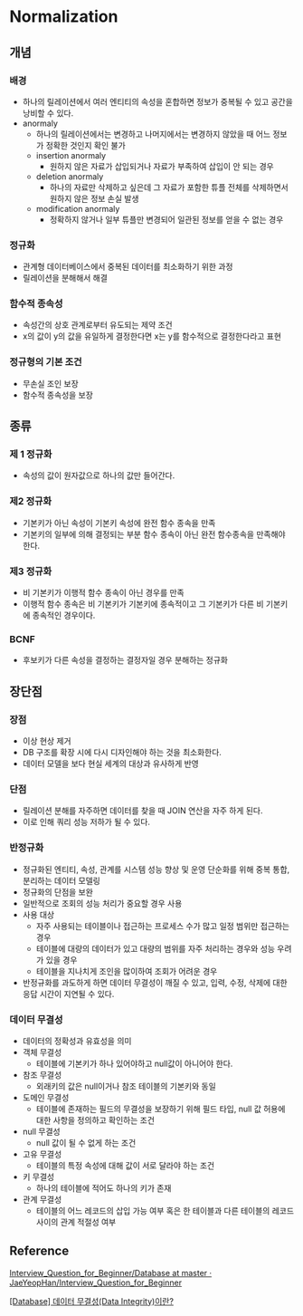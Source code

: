# Normalization

## 개념

### 배경

- 하나의 릴레이션에서 여러 엔티티의 속성을 혼합하면 정보가 중복될 수 있고 공간을 낭비할 수 있다.
- anormaly
    - 하나의 릴레이션에서는 변경하고 나머지에서는 변경하지 않았을 때 어느 정보가 정확한 것인지 확인 불가
    - insertion anormaly
        - 원하지 않은 자료가 삽입되거나 자료가 부족하여 삽입이 안 되는 경우
    - deletion anormaly
        - 하나의 자료만 삭제하고 싶은데 그 자료가 포함한 튜플 전체를 삭제하면서 원하지 않은 정보 손실 발생
    - modification anormaly
        - 정확하지 않거나 일부 튜플만 변경되어 일관된 정보를 얻을 수 없는 경우

### 정규화

- 관계형 데이터베이스에서 중복된 데이터를 최소화하기 위한 과정
- 릴레이션을 분해해서 해결

### 함수적 종속성

- 속성간의 상호 관계로부터 유도되는 제약 조건
- x의 값이 y의 값을 유일하게 결정한다면 x는 y를 함수적으로 결정한다라고 표현

### 정규형의 기본 조건

- 무손실 조인 보장
- 함수적 종속성을 보장

## 종류

### 제 1 정규화

- 속성의 값이 원자값으로 하나의 값만 들어간다.

### 제2 정규화

- 기본키가 아닌 속성이 기본키 속성에 완전 함수 종속을 만족
- 기본키의 일부에 의해 결정되는 부분 함수 종속이 아닌 완전 함수종속을 만족해야 한다.

### 제3 정규화

- 비 기본키가 이행적 함수 종속이 아닌 경우를 만족
- 이행적 함수 종속은 비 기본키가 기본키에 종속적이고 그 기본키가 다른 비 기본키에 종속적인 경우이다.

### BCNF

- 후보키가 다른 속성을 결정하는 결정자일 경우 분해하는 정규화

## 장단점

### 장점

- 이상 현상 제거
- DB 구조를 확장 시에 다시 디자인해야 하는 것을 최소화한다.
- 데이터 모델을 보다 현실 세계의 대상과 유사하게 반영

### 단점

- 릴레이션 분해를 자주하면 데이터를 찾을 때 JOIN 연산을 자주 하게 된다.
- 이로 인해 쿼리 성능 저하가 될 수 있다.

### 반정규화

- 정규화된 엔티티, 속성, 관계를 시스템 성능 향상 및 운영 단순화를 위해 중복 통합, 분리하는 데이터 모델링
- 정규화의 단점을 보완
- 일반적으로 조회의 성능 처리가 중요할 경우 사용
- 사용 대상
    - 자주 사용되는 테이블이나 접근하는 프로세스 수가 많고 일정 범위만 접근하는 경우
    - 테이블에 대량의 데이터가 있고 대량의 범위를 자주 처리하는 경우와 성능 우려가 있을 경우
    - 테이블을 지나치게 조인을 많이하여 조회가 어려운 경우
- 반정규화를 과도하게 하면 데이터 무결성이 깨질 수 있고, 입력, 수정, 삭제에 대한 응답 시간이 지연될 수 있다.

### 데이터 무결성

- 데이터의 정확성과 유효성을 의미
- 객체 무결성
    - 테이블에 기본키가 하나 있어야하고 null값이 아니어야 한다.
- 참조 무결성
    - 외래키의 값은 null이거나 참조 테이블의 기본키와 동일
- 도메인 무결성
    - 테이블에 존재하는 필드의 무결성을 보장하기 위해 필드 타입, null 값 허용에 대한 사항을 정의하고 확인하는 조건
- null 무결성
    - null 값이 될 수 없게 하는 조건
- 고유 무결성
    - 테이블의 특정 속성에 대해 값이 서로 달라야 하는 조건
- 키 무결성
    - 하나의 테이블에 적어도 하나의 키가 존재
- 관계 무결성
    - 테이블의 어느 레코드의 삽입 가능 여부 혹은 한 테이블과 다른 테이블의 레코드 사이의 관계 적절성 여부

## Reference

[Interview_Question_for_Beginner/Database at master · JaeYeopHan/Interview_Question_for_Beginner](https://github.com/JaeYeopHan/Interview_Question_for_Beginner/tree/master/Database)

[[Database] 데이터 무결성(Data Integrity)이란?](https://cocoon1787.tistory.com/778)